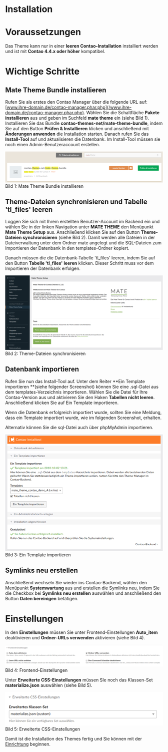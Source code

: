 
# Installation

# Voraussetzungen

Das Theme kann nur in einer **leeren Contao-Installation** installiert werden und ist mit **Contao 4.4.x oder höher** kompatibel.

# Wichtige Schritte

## Mate Theme Bundle installieren

Rufen Sie als erstes den Contao Manager über die folgende URL auf: [www.ihre-domain.de/contao-manager.phar.php](/www.ihre-domain.de/contao-manager.phar.php). Wählen Sie die Schaltfläche **Pakete installieren** aus und geben im Suchfeld **mate theme** ein \(siehe Bild 1\). Installieren Sie das Bundle **contao-themes-net/mate-theme-bundle**, indem Sie auf den Button **Prüfen & Installieren** klicken und anschließend mit **Änderungen anwenden** die Installation starten. Danach rufen Sie das **Install-Tool** auf und aktualisieren die Datenbank. Im Install-Tool müssen sie noch einen Admin-Benutzeraccount erstellen.

![](_images/mate-theme/bundle-installieren.png)
Bild 1: Mate Theme Bundle installieren

## Theme-Dateien synchronisieren und Tabelle 'tl\_files' leeren

Loggen Sie sich mit Ihrem erstellten Benutzer-Account im Backend ein und wählen Sie in der linken Navigation unter **MATE THEME** den Menüpunkt **Mate Theme Setup** aus. Anschließend klicken Sie auf den Button **Theme-Dateien synchronisieren** \(siehe Bild 2\). Damit werden alle Dateien in der Dateiverwaltung unter dem Ordner mate angelegt und die SQL-Dateien zum Importieren der Datenbank in den templates-Ordner kopiert.

Danach müssen die die Datenbank-Tabelle 'tl\_files' leeren, indem Sie auf den Button **Tabelle 'tl\_files' leeren** klicken. Dieser Schritt muss vor dem Importieren der Datenbank erfolgen.

![](_images/mate-theme/dateien-synchronisieren.png)
Bild 2: Theme-Dateien synchronisieren

## Datenbank importieren

Rufen Sie nun das Install-Tool auf. Unter dem Reiter **Ein Template importieren **\(siehe folgender Screenshot\) können Sie eine .sql-Datei aus dem templates-Verzeichnis importieren. Wählen Sie die Datei für Ihre Contao-Version aus und aktivieren Sie den Haken **Tabellen nicht leeren**. Anschließend klicken Sie auf Ein Template importieren.

Wenn die Datenbank erfolgreich importiert wurde, sollten Sie eine Meldung, dass ein Template importiert wurde, wie im folgenden Screenshot, erhalten.

Alternativ können Sie die sql-Datei auch über phpMyAdmin importieren.

![](_images/mate-theme/template_importieren.png)
Bild 3: Ein Template importieren

## Symlinks neu erstellen

Anschließend wechseln Sie wieder ins Contao-Backend, wählen den Menüpunkt **Systemwartung** aus und erstellen die Symlinks neu, indem Sie die Checkbox bei **Symlinks neu erstellen** auswählen und anschließend den Button **Daten bereinigen** betätigen.

# Einstellungen

In den **Einstellungen** müssen Sie unter Frontend-Einstellungen **Auto\_item** deaktivieren und **Ordner-URLs verwenden** aktivieren \(siehe Bild 4\).

![](_images/mate-theme/einstellungen.png)
Bild 4: Frontend-Einstellungen

Unter **Erweiterte CSS-Einstellungen** müssen SIe noch das Klassen-Set **materialize.json** auswählen \(siehe Bild 5\).

![](_images/mate-theme/advanced_classes_einstellungen.png)
Bild 5: Erweiterte CSS-Einstellungen

Damit ist die Installation des Themes fertig und Sie können mit der [Einrichtung](mate-einrichtung.md) beginnen.